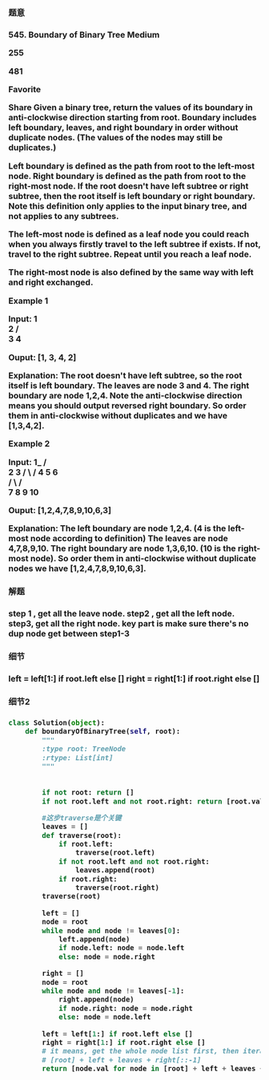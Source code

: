 <h3>题意<h3>
<p>
545. Boundary of Binary Tree
Medium

255

481

Favorite

Share
Given a binary tree, return the values of its boundary in anti-clockwise direction starting from root. Boundary includes left boundary, leaves, and right boundary in order without duplicate nodes.  (The values of the nodes may still be duplicates.)

Left boundary is defined as the path from root to the left-most node. Right boundary is defined as the path from root to the right-most node. If the root doesn't have left subtree or right subtree, then the root itself is left boundary or right boundary. Note this definition only applies to the input binary tree, and not applies to any subtrees.

The left-most node is defined as a leaf node you could reach when you always firstly travel to the left subtree if exists. If not, travel to the right subtree. Repeat until you reach a leaf node.

The right-most node is also defined by the same way with left and right exchanged.

Example 1

Input:
  1
   \
    2
   / \
  3   4

Ouput:
[1, 3, 4, 2]

Explanation:
The root doesn't have left subtree, so the root itself is left boundary.
The leaves are node 3 and 4.
The right boundary are node 1,2,4. Note the anti-clockwise direction means you should output reversed right boundary.
So order them in anti-clockwise without duplicates and we have [1,3,4,2].
 

Example 2

Input:
    ____1_____
   /          \
  2            3
 / \          / 
4   5        6   
   / \      / \
  7   8    9  10  
       
Ouput:
[1,2,4,7,8,9,10,6,3]

Explanation:
The left boundary are node 1,2,4. (4 is the left-most node according to definition)
The leaves are node 4,7,8,9,10.
The right boundary are node 1,3,6,10. (10 is the right-most node).
So order them in anti-clockwise without duplicate nodes we have [1,2,4,7,8,9,10,6,3].
<p>




<h3>解题<h3>
<p>step 1 , get all the leave node. step2 , get all the left node. step3, get all the right node. 
   key part is make sure there's no dup node get between step1-3<p>




<h3>细节<h3>
<p>
        left = left[1:] if root.left else []
        right = right[1:] if root.right else []
<p>


<h3>细节2<h3>
<p>

<p>

```python
class Solution(object):
    def boundaryOfBinaryTree(self, root):
        """
        :type root: TreeNode
        :rtype: List[int]
        """
        
        
        if not root: return []
        if not root.left and not root.right: return [root.val]

        #这步traverse是个关键
        leaves = []
        def traverse(root):
            if root.left:
                traverse(root.left)
            if not root.left and not root.right:
                leaves.append(root)
            if root.right:
                traverse(root.right)
        traverse(root)

        left = []
        node = root
        while node and node != leaves[0]:
            left.append(node)
            if node.left: node = node.left
            else: node = node.right

        right = []
        node = root
        while node and node != leaves[-1]:
            right.append(node)
            if node.right: node = node.right
            else: node = node.left

        left = left[1:] if root.left else []
        right = right[1:] if root.right else []
        # it means, get the whole node list first, then iterate through it and get value:
        # [root] + left + leaves + right[::-1]
        return [node.val for node in [root] + left + leaves + right[::-1]]        
          
```

